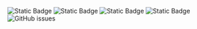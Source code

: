 ![Static Badge](https://img.shields.io/badge/blacklists-60-000000) ![Static Badge](https://img.shields.io/badge/blacklisted-2714077-cc0000) ![Static Badge](https://img.shields.io/badge/whitelisted-2242-00CC00) ![Static Badge](https://img.shields.io/badge/streaming_blacklist-28106-000000) ![GitHub issues](https://img.shields.io/github/issues/fabriziosalmi/blacklists)
